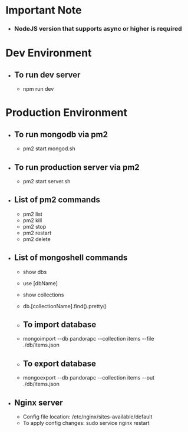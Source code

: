 # Important Note #
- ### NodeJS version that supports async or higher is required ###


# Dev Environment #

- ## To run dev server ##
   - npm run dev

# Production Environment #

- ## To run mongodb via pm2 ##
   - pm2 start mongod.sh

- ## To run production server via pm2 ##
   - pm2 start server.sh

- ## List of pm2 commands ##
   - pm2 list
   - pm2 kill
   - pm2 stop
   - pm2 restart
   - pm2 delete

- ## List of mongoshell commands ##
   - show dbs
   - use [dbName]
   - show collections
   - db.[collectionName].find().pretty()

   - ## To import database ##
   - mongoimport --db pandorapc --collection items --file ./db/items.json
    
   - ## To export database ##
   - mongoexport --db pandorapc --collection items --out ./db/items.json   

- ## Nginx server ##
   - Config file location: /etc/nginx/sites-available/default
   - To apply config changes: sudo service nginx restart
